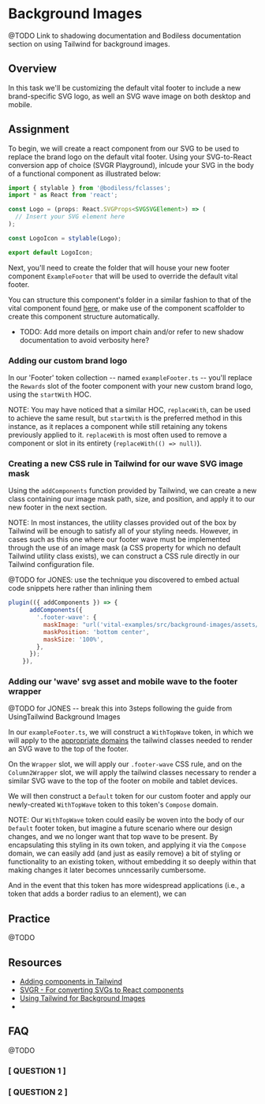 # Background Images

@TODO Link to shadowing documentation and Bodiless documentation section on using Tailwind for background images.

## Overview

In this task we'll be customizing the default vital footer to include a new brand-specific SVG logo, as well an SVG wave image on both desktop and mobile.

## Assignment

To begin, we will create a react component from our SVG to be used to replace the brand logo on the default vital footer. Using your SVG-to-React conversion app of choice (SVGR Playground), inlcude your SVG in the body of a functional component as illustrated below:

```jsx
import { stylable } from '@bodiless/fclasses';
import * as React from 'react';

const Logo = (props: React.SVGProps<SVGSVGElement>) => (
  // Insert your SVG element here
);

const LogoIcon = stylable(Logo);

export default LogoIcon;

```

Next, you'll need to create the folder that will house your new footer component `ExampleFooter` that will be used to override the default vital footer.

You can structure this component's folder in a similar fashion to that of the vital component found [here](packages/vital-layout/src/components/Footer), or make use of the component scaffolder to create this component structure automatically.

- TODO: Add more details on import chain and/or refer to new shadow documentation to avoid verbosity here?

### Adding our custom brand logo

In our 'Footer' token collection -- named `exampleFooter.ts` -- you'll replace the `Rewards` slot of the footer component with your new custom brand logo, using the `startWith` HOC.

NOTE: You may have noticed that a similar HOC, `replaceWith`, can be used to achieve the same result, but `startWith` is the preferred method in this instance, as it replaces a component while still retaining any tokens previously applied to it. `replaceWith` is most often used to remove a component or slot in its entirety (`replaceWith(() => null)`).

### Creating a new CSS rule in Tailwind for our wave SVG image mask

Using the `addComponents` function provided by Tailwind, we can create a new class containing our image mask path, size, and position, and apply it to our new footer in the next section.

NOTE: In most instances, the utility classes provided out of the box by Tailwind will be enough to satisfy all of your styling needs. However, in cases such as this one where our footer wave must be implemented through the use of an image mask (a CSS property for which no default Tailwind utility class exists), we can construct a CSS rule directly in our Tailwind configuration file.

@TODO for JONES: use the technique you discovered to embed actual code snippets here rather than inlining them

```js
plugin(({ addComponents }) => {
      addComponents({
        '.footer-wave': {
          maskImage: "url('vital-examples/src/background-images/assets/images/desktopwave.svg')",
          maskPosition: 'bottom center',
          maskSize: '100%',
        },
      });
    }),

```

### Adding our 'wave' svg asset and mobile wave to the footer wrapper

@TODO for JONES -- break this into 3steps following the guide from UsingTailwind Background Images

In our `exampleFooter.ts`, we will construct a `WithTopWave` token, in which we will apply to the [appropriate domains](../../Guides/Tokens/TokenDomains) the tailwind classes needed to render an SVG wave to the top of the footer.

On the `Wrapper` slot, we will apply our `.footer-wave` CSS rule, and on the `Column2Wrapper` slot, we will apply the tailwind classes necessary to render a similar SVG wave to the top of the footer on mobile and tablet devices.

 We will then construct a `Default` token for our custom footer and apply our newly-created `WithTopWave` token to this token's `Compose` domain.

 NOTE: Our `WithTopWave` token could easily be woven into the body of our `Default` footer token, but imagine a future scenario where our design changes, and we no longer want that top wave to be present. By encapsulating this styling in its own token, and applying it via the `Compose` domain, we can easily add (and just as easily remove) a bit of styling or functionality to an existing token, without embedding it so deeply within that making changes it later becomes unncessarily cumbersome.

 And in the event that this token has more widespread applications (i.e., a token that adds a border radius to an element), we can

## Practice

@TODO

<!--
    Come up with a new task for the reader to perform that is similar in nature to the lesson they
    just completed, allowing them to practice what they've learned.
-->

## Resources

- [Adding components in Tailwind](https://tailwindcss.com/docs/plugins#adding-components)
- [SVGR - For converting SVGs to React components](https://react-svgr.com/playground/)
- [Using Tailwind for Background Images](https://johnsonandjohnson.github.io/Bodiless-JS/#/VitalDesignSystem/Guides/TailwindGuide?id=using-tailwind-for-background-images)
-

## FAQ

@TODO

<!--
    If you remember any of the questions you had when completing this task — or can think of any
    questions a new developer may have — document the Questions and Answers here.
-->

### [ QUESTION 1 ]

<!-- Answer to QUESTION 1 -->

### [ QUESTION 2 ]

<!-- Answer to QUESTION 2 -->